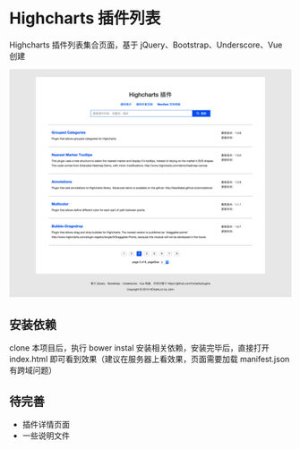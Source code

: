# Highcharts 插件列表

Highcharts 插件列表集合页面，基于 jQuery、Bootstrap、Underscore、Vue 创建


![Snip20150919_9.png](Snip20150919_9.png)

## 安装依赖

clone 本项目后，执行 bower instal 安装相关依赖，安装完毕后，直接打开 index.html 即可看到效果（建议在服务器上看效果，页面需要加载 manifest.json 有跨域问题）

## 待完善

* 插件详情页面
* 一些说明文件
